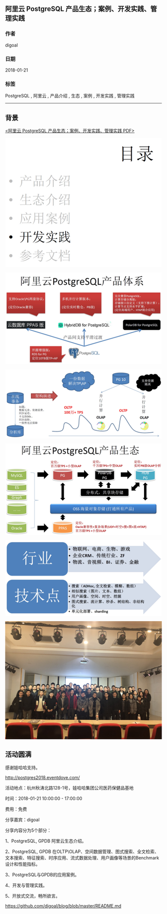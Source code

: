 ## 阿里云 PostgreSQL 产品生态；案例、开发实践、管理实践  
                            
### 作者                            
digoal                            
                            
### 日期                            
2018-01-21                           
                            
### 标签                            
PostgreSQL , 阿里云 , 产品介绍 , 生态 , 案例 , 开发实践 , 管理实践   
                            
----                            
                            
## 背景   
[<阿里云 PostgreSQL 产品生态；案例、开发实践、管理实践 PDF>](20180121_01_pdf_001.pdf)  
  
![pic](20180121_01_pic_005.jpg)  
  
![pic](20180121_01_pic_001.jpg)  
  
![pic](20180121_01_pic_002.jpg)  
  
![pic](20180121_01_pic_003.jpg)  
  
![pic](20180121_01_pic_004.jpg)  
  
![pic](20180121_01_pic_006.jpg)  
  
## 活动圆满  
感谢娃哈哈支持。  
  
http://postgres2018.eventdove.com/  
  
活动地点：杭州秋涛北路128-1号，娃哈哈集团公司医药保健品基地  
  
时间：2018-01-21 10:00:00 - 17:00:00  
  
费用：免费  
  
分享嘉宾：digoal  
  
  
  
分享内容分为5个部分：  
  
1、PostgreSQL, GPDB 阿里云生态介绍。  
  
2、PostgreSQL, GPDB 在OLTP\OLAP、空间数据管理、图式搜索、全文检索、文本搜索、特征搜索、时序应用、流式数据处理、用户画像等场景的Benchmark设计和性能指标。  
  
3、PostgreSQL与GPDB的应用案例。  
  
  
  
4、开发与管理实践。  
  
5、开放式交流，畅所欲言。  
  
https://github.com/digoal/blog/blob/master/README.md   
